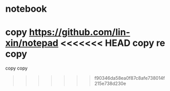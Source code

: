 # notebook
 copy https://github.com/lin-xin/notepad 
<<<<<<< HEAD
 copy
 re copy
=======
copy copy
>>>>>>> f90346da58ea0f87c8afe738014f215e738d230e
